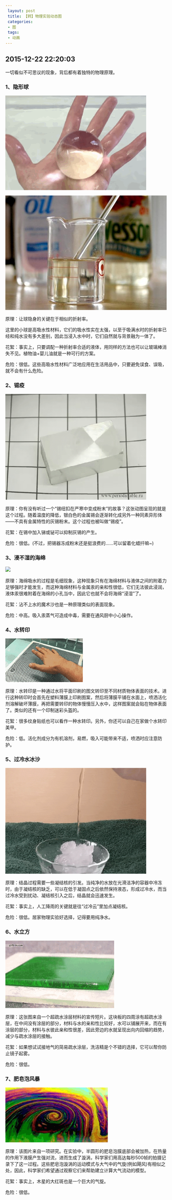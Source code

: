 ```yaml
---
 layout: post
 title: 【转】物理实验动态图
 categories:
 - 图
 tags:
 - 动画
---
```


## 2015-12-22 22:20:03

一切看似不可思议的现象，背后都有着独特的物理原理。

### 1、隐形球

![](/pic/物理动态图_隐形球.gif)

![](/pic/物理动态图_隐形球.jpeg)

原理：让球隐身的关键在于相似的折射率。

这里的小球是高吸水性材料，它们的吸水性实在太强，以至于吸满水时的折射率已经和纯水没有多大差别，因此当浸入水中时，它们自然就与背景融为一体了。

花絮：事实上，只要调配一种折射率合适的液体，用同样的方法也可以让玻璃棒消失不见。植物油+婴儿油就是一种可行的方案。

危险：很低。这些高吸水性材料广泛地应用在生活用品中，只要避免误食、误吸，就不会有什么危险。

### 2、锡疫

![](/pic/物理动态图_锡疫.gif)

原理：你有没有听过一个“锡纽扣在严寒中变成粉末”的故事？这张动图呈现的就是这个过程。随着温度的降低，银白色的金属锡会逐渐转化成另外一种同素异形体——不具有金属特性的灰锡粉末。这个过程也被叫做“锡疫”。

花絮：在锡中加入锑或铋可以抑制灰锡的产生。

危险：很低。(不过，把锡器冻成粉末还是挺浪费的……可以留着化蜡扦嘛~)

### 3、浸不湿的海绵

![](/pic/物理动态图_浸不湿的海绵.gif)

原理：海绵吸水的过程是毛细现象，这种现象只有在海绵材料与液体之间的附着力足够强时才能发生，而这种海绵材料与金属汞的亲和性很低，它们无法彼此浸润，液体汞很难附着在海绵的小孔当中，因此它也就不会将海绵“浸湿”了。

花絮：沾不上水的魔术沙也是一种原理类似的表面现象。

危险：中高。吸入汞蒸气可造成中毒，需要在通风厨中小心操作。

### 4、水转印

![](/pic/物理动态图_水转印.gif)

原理：水转印是一种通过水将平面印刷的图文转印至不同材质物体表面的技术。进行这种转印时会首先在塑料薄膜上印刷图案，然后将薄膜平铺在水面上，喷洒活化剂溶解破坏薄膜，再把需要转印的物体慢慢压入水中，这样图案就会贴在物体表面了。类似的还有一个印制迷彩头盔的。

花絮：很多纹身贴纸也可以看作一种水转印。另外，你还可以自己在家做个水转印美甲。

危险：低。活化剂成分为有机溶剂，易燃，吸入可能带来不适，喷洒时应注意防护。

### 5、过冷水冰沙

![](/pic/物理动态图_过冷水冰沙.gif)

原理：结晶过程需要一些凝结核的引发。当纯净的水放在光滑洁净的容器中冷冻时，由于凝结核的缺乏，可以在低于凝固点之后依然保持液态，形成过冷水，而当过冷水受到扰动、凝结核引入之后，结晶就会迅速发生。

花絮：事实上，人工降雨的关键就是往“过冷云”里加点凝结核。

危险：很低。居家物理实验好选择，记得要用纯净水。

### 6、水立方

![](/pic/物理动态图_水立方.gif)

原理：这张图来自一个超疏水涂层材料的宣传短片。这块板的四周涂有超疏水涂层，在中间没有涂层的部分，材料与水的亲和性比较好，水可以铺展开来，而在有涂层的部分，材料与水彼此亲和性很差，因此旁边的水就呈现出向内回缩的趋势，减少与疏水涂层的接触。

花絮：如果想试试接地气的简易疏水涂层，洗洁精是个不错的选择，它可以帮你防止镜子起雾。

危险：很低。

### 7、肥皂泡风暴

![](/pic/物理动态图_肥皂泡风暴.gif)

原理：该图片来自一项研究。在实验中，半圆形的肥皂泡膜底部会被加热，在热量的作用下液膜产生强对流，进而生成了漩涡，科学家们用高达每秒500帧的拍摄记录下了这一过程。这些肥皂泡漩涡的运动模式与大气中的气旋(例如飓风)有相似之处，因此，科学家们希望通过观察它们来帮助建立计算大气流动的模型。

花絮：事实上，木星的大红斑也是一个巨大的气旋。

危险：很低。
